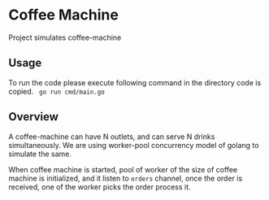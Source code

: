 # Coffee Machine

Project simulates coffee-machine

## Usage
To run the code please execute following command in the directory code is copied.
` go run cmd/main.go`

## Overview

A coffee-machine can have N outlets, and can serve N drinks simultaneously. We are using worker-pool concurrency model of golang to simulate the same.

When coffee machine is started, pool of worker of the size of coffee machine is initialized, and it listen to `orders` channel, once the order is received, one of the worker picks the order process it.
